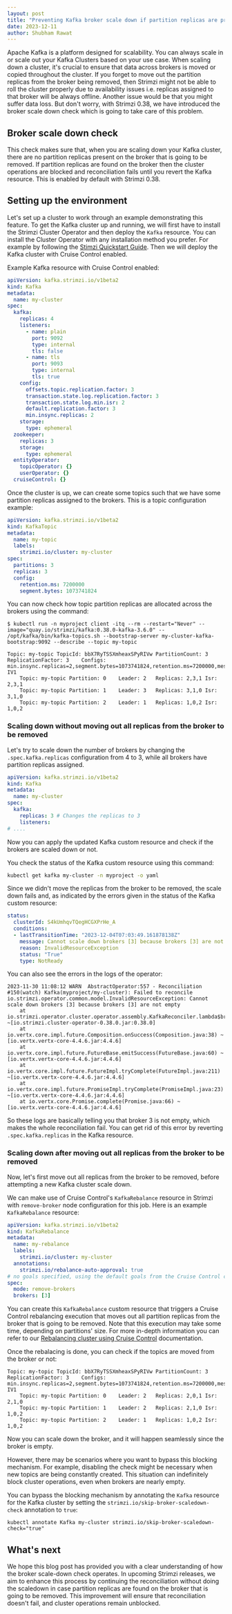 ```yaml
---
layout: post
title: "Preventing Kafka broker scale down if partition replicas are present"
date: 2023-12-11
author: Shubham Rawat
---
```


Apache Kafka is a platform designed for scalability.
You can always scale in or scale out your Kafka Clusters based on your use case.
When scaling down a cluster, it's crucial to ensure that data across brokers is moved or copied throughout the cluster.
If you forget to move out the partition replicas from the broker being removed, then Strimzi might not be able to roll the cluster properly due to availability issues i.e. replicas assigned to that broker will be always offline. 
Another issue would be that you might suffer data loss.
But don't worry, with Strimzi 0.38, we have introduced the broker scale down check which is going to take care of this problem.

## Broker scale down check

This check makes sure that, when you are scaling down your Kafka cluster, there are no partition replicas present on the broker that is going to be removed.
If partition replicas are found on the broker then the cluster operations are blocked and reconciliation fails until you revert the Kafka resource.
This is enabled by default with Strimzi 0.38.

## Setting up the environment

Let's set up a cluster to work through an example demonstrating this feature.
To get the Kafka cluster up and running, we will first have to install the Strimzi Cluster Operator and then deploy the `Kafka` resource.
You can install the Cluster Operator with any installation method you prefer.
For example by following the [Stimzi Quickstart Guide](https://strimzi.io/quickstarts/).
Then we will deploy the Kafka cluster with Cruise Control enabled.

Example Kafka resource with Cruise Control enabled:
```yaml
apiVersion: kafka.strimzi.io/v1beta2
kind: Kafka
metadata:
  name: my-cluster
spec:
  kafka:
    replicas: 4
    listeners:
      - name: plain
        port: 9092
        type: internal
        tls: false
      - name: tls
        port: 9093
        type: internal
        tls: true
    config:
      offsets.topic.replication.factor: 3
      transaction.state.log.replication.factor: 3
      transaction.state.log.min.isr: 2
      default.replication.factor: 3
      min.insync.replicas: 2
    storage:
      type: ephemeral
  zookeeper:
    replicas: 3
    storage:
      type: ephemeral
  entityOperator:
    topicOperator: {}
    userOperator: {}
  cruiseControl: {}
```

Once the cluster is up, we can create some topics such that we have some partition replicas assigned to the brokers.
This is a topic configuration example:
```yaml
apiVersion: kafka.strimzi.io/v1beta2
kind: KafkaTopic
metadata:
  name: my-topic
  labels:
    strimzi.io/cluster: my-cluster
spec:
  partitions: 3
  replicas: 3
  config:
    retention.ms: 7200000
    segment.bytes: 1073741824
```

You can now check how topic partition replicas are allocated across the brokers using the command:
```shell
$ kubectl run -n myproject client -itq --rm --restart="Never" --image="quay.io/strimzi/kafka:0.38.0-kafka-3.6.0" -- /opt/kafka/bin/kafka-topics.sh --bootstrap-server my-cluster-kafka-bootstrap:9092 --describe --topic my-topic

Topic: my-topic	TopicId: bbX7RyTSSXmheaxSPyRIVw	PartitionCount: 3	ReplicationFactor: 3	Configs: min.insync.replicas=2,segment.bytes=1073741824,retention.ms=7200000,message.format.version=3.0-IV1
	Topic: my-topic	Partition: 0	Leader: 2	Replicas: 2,3,1	Isr: 2,3,1
	Topic: my-topic	Partition: 1	Leader: 3	Replicas: 3,1,0	Isr: 3,1,0
	Topic: my-topic	Partition: 2	Leader: 1	Replicas: 1,0,2	Isr: 1,0,2
```

### Scaling down without moving out all replicas from the broker to be removed

Let's try to scale down the number of brokers by changing the `.spec.kafka.replicas` configuration from 4 to 3, while all brokers have partition replicas assigned.

```yaml
apiVersion: kafka.strimzi.io/v1beta2
kind: Kafka
metadata:
  name: my-cluster
spec:
  kafka:
    replicas: 3 # Changes the replicas to 3
    listeners:
# ....    
```

Now you can apply the updated Kafka custom resource and check if the brokers are scaled down or not.

You check the status of the Kafka custom resource using this command:
```sh
kubectl get kafka my-cluster -n myproject -o yaml
```

Since we didn't move the replicas from the broker to be removed, the scale down fails and, as indicated by the errors given in the status of the Kafka custom resource:
```yaml
status:
  clusterId: S4kUmhqvTQegHCGXPrHe_A
  conditions:
  - lastTransitionTime: "2023-12-04T07:03:49.161878138Z"
    message: Cannot scale down brokers [3] because brokers [3] are not empty
    reason: InvalidResourceException
    status: "True"
    type: NotReady
```

You can also see the errors in the logs of the operator:
```shell
2023-11-30 11:08:12 WARN  AbstractOperator:557 - Reconciliation #150(watch) Kafka(myproject/my-cluster): Failed to reconcile
io.strimzi.operator.common.model.InvalidResourceException: Cannot scale down brokers [3] because brokers [3] are not empty
	at io.strimzi.operator.cluster.operator.assembly.KafkaReconciler.lambda$brokerScaleDownCheck$26(KafkaReconciler.java:300) ~[io.strimzi.cluster-operator-0.38.0.jar:0.38.0]
	at io.vertx.core.impl.future.Composition.onSuccess(Composition.java:38) ~[io.vertx.vertx-core-4.4.6.jar:4.4.6]
	at io.vertx.core.impl.future.FutureBase.emitSuccess(FutureBase.java:60) ~[io.vertx.vertx-core-4.4.6.jar:4.4.6]
	at io.vertx.core.impl.future.FutureImpl.tryComplete(FutureImpl.java:211) ~[io.vertx.vertx-core-4.4.6.jar:4.4.6]
	at io.vertx.core.impl.future.PromiseImpl.tryComplete(PromiseImpl.java:23) ~[io.vertx.vertx-core-4.4.6.jar:4.4.6]
	at io.vertx.core.Promise.complete(Promise.java:66) ~[io.vertx.vertx-core-4.4.6.jar:4.4.6]
```

So these logs are basically telling you that broker 3 is not empty, which makes the whole reconciliation fail. You can get rid of this error by reverting `.spec.kafka.replicas` in the Kafka resource.

### Scaling down after moving out all replicas from the broker to be removed

Now, let's first move out all replicas from the broker to be removed, before attempting a new Kafka cluster scale down.

We can make use of Cruise Control's `KafkaRebalance` resource in Strimzi with `remove-broker` node configuration for this job.
Here is an example `KafkaRebalance` resource:
```yaml
apiVersion: kafka.strimzi.io/v1beta2
kind: KafkaRebalance
metadata:
  name: my-rebalance
  labels:
    strimzi.io/cluster: my-cluster
  annotations:
    strimzi.io/rebalance-auto-approval: true
# no goals specified, using the default goals from the Cruise Control configuration
spec:
  mode: remove-brokers
  brokers: [3]
```
You can create this `KafkaRebalance` custom resource that triggers a Cruise Control rebalancing execution that moves out all partition replicas from the broker that is going to be removed.
Note that this execution may take some time, depending on partitions' size.
For more in-depth information you can refer to our [Rebalancing cluster using Cruise Control](https://strimzi.io/docs/operators/latest/deploying#proc-generating-optimization-proposals-str) documentation.

Once the rebalacing is done, you can check if the topics are moved from the broker or not:
```shell
Topic: my-topic	TopicId: bbX7RyTSSXmheaxSPyRIVw	PartitionCount: 3	ReplicationFactor: 3	Configs: min.insync.replicas=2,segment.bytes=1073741824,retention.ms=7200000,message.format.version=3.0-IV1
	Topic: my-topic	Partition: 0	Leader: 2	Replicas: 2,0,1	Isr: 2,1,0
	Topic: my-topic	Partition: 1	Leader: 2	Replicas: 2,1,0	Isr: 1,0,2
	Topic: my-topic	Partition: 2	Leader: 1	Replicas: 1,0,2	Isr: 1,0,2
```

Now you can scale down the broker, and it will happen seamlessly since the broker is empty.

However, there may be scenarios where you want to bypass this blocking mechanism.
For example, disabling the check might be necessary when new topics are being constantly created.
This situation can indefinitely block cluster operations, even when brokers are nearly empty.

You can bypass the blocking mechanism by annotating the `Kafka` resource for the Kafka cluster by setting the `strimzi.io/skip-broker-scaledown-check` annotation to `true`:
```shell
kubectl annotate Kafka my-cluster strimzi.io/skip-broker-scaledown-check="true"
```

## What's next

We hope this blog post has provided you with a clear understanding of how the broker scale-down check operates.
In upcoming Strimzi releases, we aim to enhance this process by continuing the reconciliation without doing the scaledown in case partition replicas are found on the broker that is going to be removed.
This improvement will ensure that reconciliation doesn't fail, and cluster operations remain unblocked.